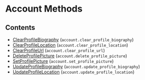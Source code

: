 # Account Methods

## Contents

 - [ClearProfileBiography](ClearProfileBiography.md) (`account.clear_profile_biography`)
 - [ClearProfileLocation](ClearProfileLocation.md) (`account.clear_profile_location`)
 - [ClearProfileUrl](ClearProfileUrl.md) (`account.clear_profile_url`)
 - [DeleteProfilePicture](DeleteProfilePicture.md) (`account.delete_profile_picture`)
 - [SetProfilePicture](SetProfilePicture.md) (`account.set_profile_picture`)
 - [UpdateProfileBiography](UpdateProfileBiography.md) (`account.update_profile_biography`)
 - [UpdateProfileLocation](UpdateProfileLocation.md) (`account.update_profile_location`)